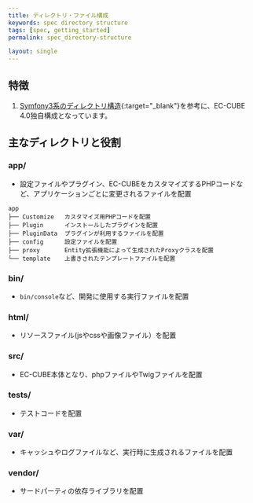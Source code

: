 ```yaml
---
title: ディレクトリ・ファイル構成
keywords: spec directory structure
tags: [spec, getting_started]
permalink: spec_directory-structure

layout: single
---
```


## 特徴

1. [Symfony3系のディレクトリ構造](https://symfony.com/doc/3.4/quick_tour/the_architecture.html){:target="_blank"}を参考に、EC-CUBE 4.0独自構成となっています。

## 主なディレクトリと役割

### app/

- 設定ファイルやプラグイン、EC-CUBEをカスタマイズするPHPコードなど、アプリケーションごとに変更されるファイルを配置

```
app
├── Customize   カスタマイズ用PHPコードを配置
├── Plugin      インストールしたプラグインを配置
├── PluginData  プラグインが利用するファイルを配置
├── config      設定ファイルを配置
├── proxy       Entity拡張機能によって生成されたProxyクラスを配置
└── template    上書きされたテンプレートファイルを配置
```

### bin/

- `bin/console`など、開発に使用する実行ファイルを配置

### html/

- リソースファイル(jsやcssや画像ファイル）を配置

### src/

- EC-CUBE本体となり、phpファイルやTwigファイルを配置

### tests/

- テストコードを配置

### var/

- キャッシュやログファイルなど、実行時に生成されるファイルを配置

### vendor/

- サードパーティの依存ライブラリを配置
